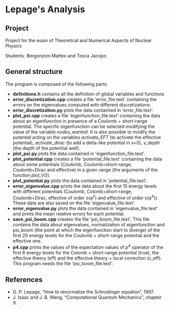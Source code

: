 # Lepage's Analysis

## Project

Project for the exam of Theoretical and Numerical Aspects of Nuclear Physics

Students: Bergonzoni Matteo and Tosca Jacopo

## General structure

The program is composed of the following parts:

- **definitions.h** contains all the definition of global variables and functions
- **error_discretization.cpp** creates a file 'error_file.text' containing the errors on the eigenvalues computed with different discretizations.
- **error_discretization.py** plots the data containted in 'error_file.text'.
- **plot_psi.cpp** creates a file 'eigenfunction_file.text' containing the data about an eigenfunction in presence of a Coulomb + short-range potential. The specific eigenfunction can be selected modifying the value of the variable *nodes_wanted*. It is also possible to modify the potential acting on the variables *activate_EFT* (to activete the effective potential), *activate_dirac* (to add a delta-like potential in x=0), *v_depth* (the depth of the potential well).
- **plot_psi.py** plots the data contained in 'eigenfunction_file.text'.
- **plot_potential.cpp** creates a file 'potential_file.text' containing the data about some potentials (Coulomb, Coulomb+short-range, Coulomb+Dirac and effective) in a given range (the arguments of the function *plot_V()*).
- **plot_potential.py** plots the data contained in 'potential_file.text'.
- **error_eigenvalue.cpp** prints the data about the first 15 energy levels with different potentials (Coulomb, Colomb+short-range, Coulomb+Dirac, effective of order o(a<sup>2</sup>) and effective of order o(a<sup>4</sup>)). These data are also saved on the file 'eigenvalue_file.text'.
- **error_eigenvalue.py** plots the data contained in 'eigenvalue_file.text' and prints the mean relative errors for each potential.
- **save_psi_boom.cpp** creates the file 'psi_boom_file.text'. This file contains the data about eigenvalues, normalization of eigenfunction and psi_boom (the point at which the eigenfunction start to diverge) of the first 20 energy levels for the Coulomb + short-range potential and the effective one.
- **p4.cpp** prints the values of the expectation values of $p^4$ operator of the first 6 energy levels for the Colomb + short-range potential (true), the effective theory (eff) and the effective theory + local correction (c_eff). This program needs the file 'psi_boom_file.text'.

## References
- G. P. Lepage, “How to renormalize the Schrodinger equation”, 1997.
- J. Izaac and J. B. Wang, “Computational Quantum Mechanics”, chapter 9.

